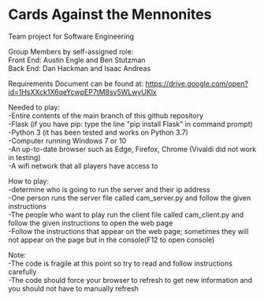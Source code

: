 # Cards Against the Mennonites
Team project for Software Engineering

Group Members by self-assigned role:
<br> Front End: Austin Engle and Ben Stutzman
<br> Back End:  Dan Hackman and Isaac Andreas

Requirements Document can be found at: https://drive.google.com/open?id=1HsXXck1X6qeYcwpEP7tM8sv5WLwyUKlx

Needed to play:
<br>-Entire contents of the main branch of this github repository
<br>-Flask (if you have pip: type the line "pip install Flask" in command prompt)
<br>-Python 3 (it has been tested and works on Python 3.7)
<br>-Computer running Windows 7 or 10
<br>-An up-to-date browser such as Edge, Firefox, Chrome (Vivaldi did not work in testing)
<br>-A wifi network that all players have access to

How to play:
<br>-determine who is going to run the server and their ip address
<br>-One person runs the server file called cam_server.py and follow the given instructions 
<br>-The people who want to play run the client file called cam_client.py and follow the given instructions to open the web page
<br>-Follow the instructions that appear on the web page; sometimes they will not appear on the page but in the console(F12 to open console)

Note:
<br>-The code is fragile at this point so try to read and follow instructions carefully
<br>-The code should force your browser to refresh to get new information and you should not have to manually refresh
